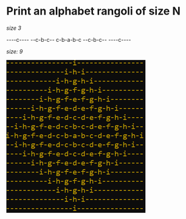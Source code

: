 # Print an alphabet rangoli of size N

*size 3*

----c----
--c-b-c--
c-b-a-b-c
--c-b-c--
----c----

*size: 9*

![rangoli!](./img.png)
